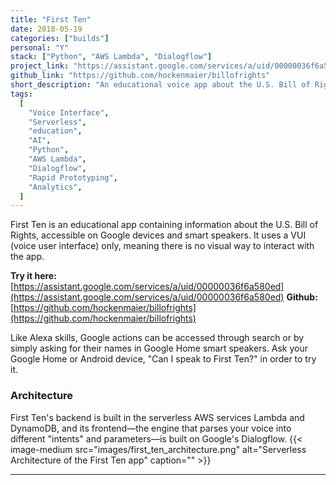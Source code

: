 ```yaml
---
title: "First Ten"
date: 2018-05-19
categories: ["builds"]
personal: "Y"
stack: ["Python", "AWS Lambda", "Dialogflow"]
project_link: "https://assistant.google.com/services/a/uid/00000036f6a580ed"
github_link: "https://github.com/hockenmaier/billofrights"
short_description: "An educational voice app about the U.S. Bill of Rights, accessible on Google devices and smart speakers."
tags:
  [
    "Voice Interface",
    "Serverless",
    "education",
    "AI",
    "Python",
    "AWS Lambda",
    "Dialogflow",
    "Rapid Prototyping",
    "Analytics",
  ]
---
```


First Ten is an educational app containing information about the U.S. Bill of Rights, accessible on Google devices and smart speakers. It uses a VUI (voice user interface) only, meaning there is no visual way to interact with the app.

**Try it here:** [https://assistant.google.com/services/a/uid/00000036f6a580ed](https://assistant.google.com/services/a/uid/00000036f6a580ed)
**Github:** [https://github.com/hockenmaier/billofrights](https://github.com/hockenmaier/billofrights)

Like Alexa skills, Google actions can be accessed through search or by simply asking for their names in Google Home smart speakers. Ask your Google Home or Android device, "Can I speak to First Ten?" in order to try it.

### Architecture

First Ten's backend is built in the serverless AWS services Lambda and DynamoDB, and its frontend—the engine that parses your voice into different "intents" and parameters—is built on Google's Dialogflow.
{{< image-medium
    src="images/first_ten_architecture.png"
    alt="Serverless Architecture of the First Ten app"
    caption="" >}}

---
